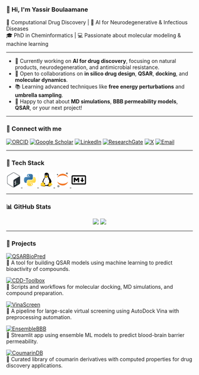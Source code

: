 ### 👋 Hi, I'm Yassir Boulaamane

🔬 Computational Drug Discovery | 🧠 AI for Neurodegenerative & Infectious Diseases  
🎓 PhD in Cheminformatics | 💻 Passionate about molecular modeling & machine learning

---
- 🔭 Currently working on **AI for drug discovery**, focusing on natural products, neurodegeneration, and antimicrobial resistance.
- 🤝 Open to collaborations on **in silico drug design**, **QSAR**, **docking**, and **molecular dynamics**.
- 📚 Learning advanced techniques like **free energy perturbations** and **umbrella sampling**.
- 💬 Happy to chat about **MD simulations**, **BBB permeability models**, **QSAR**, or your next project!
---

### 🔗 Connect with me

[![ORCID](https://img.shields.io/badge/ORCID-0000--0003--2920--3990-green?logo=orcid)](https://orcid.org/0000-0003-2920-3990)
[![Google Scholar](https://img.shields.io/badge/Google%20Scholar-Profile-blue?logo=google-scholar&logoColor=white)](https://scholar.google.com/citations?user=d5IimowAAAAJ)
[![LinkedIn](https://img.shields.io/badge/LinkedIn-Profile-blue?logo=linkedin)](https://www.linkedin.com/in/yassir-boulaamane)
[![ResearchGate](https://img.shields.io/badge/ResearchGate-Profile-00CCBB?logo=researchgate&logoColor=white)](https://www.researchgate.net/profile/Yassir-Boulaamane)
[![X](https://img.shields.io/badge/X-%40yassir__tw-000000?logo=twitter&logoColor=white)](https://twitter.com/yassir_tw)
[![Email](https://img.shields.io/badge/Email-boulaamane.yassir%40etu.uae.ac.ma-D14836?logo=gmail&logoColor=white)](mailto:boulaamane.yassir@etu.uae.ac.ma)

---

### 🧰 Tech Stack
<p align="left"> 
  <a href="https://www.gnu.org/software/bash/" target="_blank" rel="noreferrer">
    <img src="https://raw.githubusercontent.com/devicons/devicon/master/icons/bash/bash-original.svg" alt="bash" width="40" height="40"/> 
  </a> 
  <a href="https://www.python.org/" target="_blank" rel="noreferrer">
    <img src="https://raw.githubusercontent.com/devicons/devicon/master/icons/python/python-original.svg" alt="python" width="40" height="40"/> 
  </a> 
  <a href="https://www.linux.org/" target="_blank" rel="noreferrer">
    <img src="https://raw.githubusercontent.com/devicons/devicon/master/icons/linux/linux-original.svg" alt="linux" width="40" height="40"/> 
  </a>
  <a href="https://jupyter.org/" target="_blank" rel="noreferrer">
    <img src="https://raw.githubusercontent.com/devicons/devicon/master/icons/jupyter/jupyter-original.svg" alt="jupyter" width="40" height="40"/>
  </a>
  <a href="https://www.markdownguide.org/" target="_blank" rel="noreferrer">
    <img src="https://raw.githubusercontent.com/devicons/devicon/master/icons/markdown/markdown-original.svg" alt="markdown" width="40" height="40"/>
  </a>
</p>

---

### 📊 GitHub Stats
<p align="center">
  <img src="https://github-readme-stats.vercel.app/api?username=yboulaamane&show_icons=true&theme=github-dark&include_all_commits=true&count_private=true" height="180"/>
  <img src="https://github-readme-stats.vercel.app/api/top-langs/?username=yboulaamane&layout=compact&theme=github-dark" height="180"/>
</p>



---

### 📁 Projects

[![QSARBioPred](https://img.shields.io/badge/QSARBioPred-Machine%20Learning%20for%20QSAR-blue?logo=github)](https://github.com/yboulaamane/QSARBioPred)  
🧪 A tool for building QSAR models using machine learning to predict bioactivity of compounds.

[![CDD-Toolbox](https://img.shields.io/badge/CDD--Toolbox-Drug%20Discovery%20Utilities-blue?logo=github)](https://github.com/yboulaamane/CDD-Toolbox)  
💊 Scripts and workflows for molecular docking, MD simulations, and compound preparation.

[![VinaScreen](https://img.shields.io/badge/VinaScreen-Virtual%20Screening%20Pipeline-blue?logo=github)](https://github.com/yboulaamane/VinaScreen)  
🧬 A pipeline for large-scale virtual screening using AutoDock Vina with preprocessing automation.

[![EnsembleBBB](https://img.shields.io/badge/EnsembleBBB-BBB%20Permeability%20Predictor-blue?logo=github)](https://github.com/yboulaamane/EnsembleBBB)  
🧠 Streamlit app using ensemble ML models to predict blood-brain barrier permeability.

[![CoumarinDB](https://img.shields.io/badge/CoumarinDB-Coumarin%20Compound%20Library-blue?logo=github)](https://github.com/yboulaamane/CoumarinDB)  
🌿 Curated library of coumarin derivatives with computed properties for drug discovery applications.
